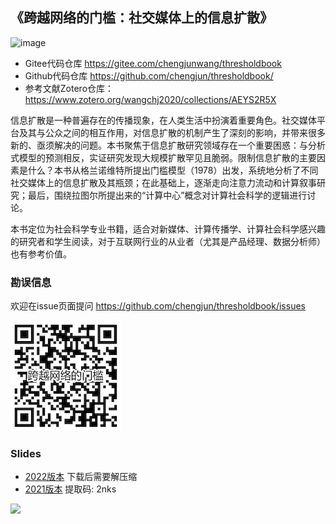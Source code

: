 ## 《跨越网络的门槛：社交媒体上的信息扩散》

![image](https://user-images.githubusercontent.com/543384/173531307-265b16ce-db90-4b24-9897-ddda10e1c3af.png)

- Gitee代码仓库 https://gitee.com/chengjunwang/thresholdbook  
- Github代码仓库 https://github.com/chengjun/thresholdbook/
- 参考文献Zotero仓库：https://www.zotero.org/wangchj2020/collections/AEYS2R5X

信息扩散是一种普遍存在的传播现象，在人类生活中扮演着重要角色。社交媒体平台及其与公众之间的相互作用，对信息扩散的机制产生了深刻的影响，并带来很多新的、亟须解决的问题。本书聚焦于信息扩散研究领域存在一个重要困惑：与分析式模型的预测相反，实证研究发现大规模扩散罕见且脆弱。限制信息扩散的主要因素是什么？本书从格兰诺维特所提出门槛模型（1978）出发，系统地分析了不同社交媒体上的信息扩散及其瓶颈；在此基础上，逐渐走向注意力流动和计算叙事研究；最后，围绕拉图尔所提出来的“计算中心”概念对计算社会科学的逻辑进行讨论。

本书定位为社会科学专业书籍，适合对新媒体、计算传播学、计算社会科学感兴趣的研究者和学生阅读，对于互联网行业的从业者（尤其是产品经理、数据分析师）也有参考价值。

### 勘误信息

欢迎在issue页面提问 https://github.com/chengjun/thresholdbook/issues

![](二维码.png)

### Slides
- [2022版本](https://github.com/chengjun/thresholdbook/blob/master/%E3%80%8A%E8%B7%A8%E8%B6%8A%E7%BD%91%E7%BB%9C%E7%9A%84%E9%97%A8%E6%A7%9B%E3%80%8B.pdf.zip) 下载后需要解压缩
- [2021版本](https://pan.baidu.com/s/1FmQK3w2hzT9yhfVJ14RjeQ) 提取码: 2nks

![](https://user-images.githubusercontent.com/543384/178952701-6e595809-3059-41d4-9d88-356a9b339445.png)


